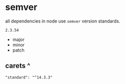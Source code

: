 # semver

all dependencies in node use `semver` version standards.

`2.3.54`

- major
- minor
- patch

## carets ^

`"standard": "^14.3.3"`

